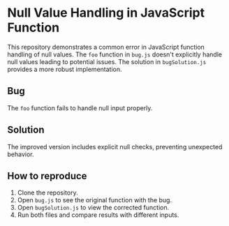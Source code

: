 # Null Value Handling in JavaScript Function

This repository demonstrates a common error in JavaScript function handling of null values. The `foo` function in `bug.js` doesn't explicitly handle null values leading to potential issues. The solution in `bugSolution.js` provides a more robust implementation.

## Bug

The `foo` function fails to handle null input properly.

## Solution

The improved version includes explicit null checks, preventing unexpected behavior.

## How to reproduce

1. Clone the repository.
2. Open `bug.js` to see the original function with the bug.
3. Open `bugSolution.js` to view the corrected function.
4. Run both files and compare results with different inputs.
